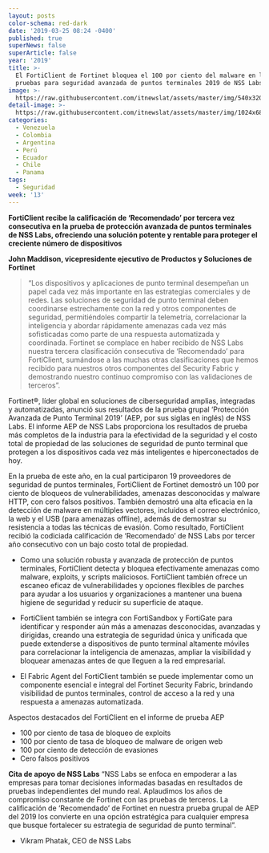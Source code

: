 ```yaml
---
layout: posts
color-schema: red-dark
date: '2019-03-25 08:24 -0400'
published: true
superNews: false
superArticle: false
year: '2019'
title: >-
  El FortiClient de Fortinet bloquea el 100 por ciento del malware en las
  pruebas para seguridad avanzada de puntos terminales 2019 de NSS Labs 
image: >-
  https://raw.githubusercontent.com/itnewslat/assets/master/img/540x320/Fortinet-Seguridad-p.jpg
detail-image: >-
  https://raw.githubusercontent.com/itnewslat/assets/master/img/1024x680/Fortinet-Seguridad-g.jpg
categories:
  - Venezuela
  - Colombia
  - Argentina
  - Perú
  - Ecuador
  - Chile
  - Panama
tags:
  - Seguridad
week: '13'
---
```

**FortiClient recibe la calificación de ‘Recomendado’ por tercera vez consecutiva en la prueba de protección avanzada de puntos terminales de NSS Labs, ofreciendo una solución potente y rentable para proteger el creciente número de dispositivos**

**John Maddison, vicepresidente ejecutivo de Productos y Soluciones de Fortinet**
> “Los dispositivos y aplicaciones de punto terminal desempeñan un papel cada vez más importante en las estrategias comerciales y de redes. Las soluciones de seguridad de punto terminal deben coordinarse estrechamente con la red y otros componentes de seguridad, permitiéndoles compartir la telemetría, correlacionar la inteligencia y abordar rápidamente amenazas cada vez más sofisticadas como parte de una respuesta automatizada y coordinada. Fortinet se complace en haber recibido de NSS Labs nuestra tercera clasificación consecutiva de ‘Recomendado’ para FortiClient, sumándose a las muchas otras clasificaciones que hemos recibido para nuestros otros componentes del Security Fabric y demostrando nuestro continuo compromiso con las validaciones de terceros”. 

Fortinet®, líder global en soluciones de ciberseguridad amplias, integradas y automatizadas, anunció sus resultados de la prueba grupal ‘Protección Avanzada de Punto Terminal 2019’ (AEP, por sus siglas en inglés) de NSS Labs. El informe AEP de NSS Labs proporciona los resultados de prueba más completos de la industria para la efectividad de la seguridad y el costo total de propiedad de las soluciones de seguridad de punto terminal que protegen a los dispositivos cada vez más inteligentes e hiperconectados de hoy. 

En la prueba de este año, en la cual participaron 19 proveedores de seguridad de puntos terminales, FortiClient de Fortinet demostró un 100 por ciento de bloqueos de vulnerabilidades, amenazas desconocidas y malware HTTP, con cero falsos positivos. También demostró una alta eficacia en la detección de malware en múltiples vectores, incluidos el correo electrónico, la web y el USB (para amenazas offline), además de demostrar su resistencia a todas las técnicas de evasión. Como resultado, FortiClient recibió la codiciada calificación de ‘Recomendado’ de NSS Labs por tercer año consecutivo con un bajo costo total de propiedad. 

- Como una solución robusta y avanzada de protección de puntos terminales, FortiClient detecta y bloquea efectivamente amenazas como malware, exploits, y scripts maliciosos. FortiClient también ofrece un escaneo eficaz de vulnerabilidades y opciones flexibles de parches para ayudar a los usuarios y organizaciones a mantener una buena higiene de seguridad y reducir su superficie de ataque.

- FortiClient también se integra con FortiSandbox y FortiGate para identificar y responder aún más a amenazas desconocidas, avanzadas y dirigidas, creando una estrategia de seguridad única y unificada que puede extenderse a dispositivos de punto terminal altamente móviles para correlacionar la inteligencia de amenazas, ampliar la visibilidad y bloquear amenazas antes de que lleguen a la red empresarial.

- El Fabric Agent del FortiClient también se puede implementar como un componente esencial e integral del Fortinet Security Fabric, brindando visibilidad de puntos terminales, control de acceso a la red y una respuesta a amenazas automatizada.

Aspectos destacados del FortiClient en el informe de prueba AEP 

- 100 por ciento de tasa de bloqueo de exploits
- 100 por ciento de tasa de bloqueo de malware de origen web
- 100 por ciento de detección de evasiones 
- Cero falsos positivos

**Cita de apoyo de NSS Labs**
“NSS Labs se enfoca en empoderar a las empresas para tomar decisiones informadas basadas en resultados de pruebas independientes del mundo real. Aplaudimos los años de compromiso constante de Fortinet con las pruebas de terceros. La calificación de ‘Recomendado’ de Fortinet en nuestra prueba grupal de AEP del 2019 los convierte en una opción estratégica para cualquier empresa que busque fortalecer su estrategia de seguridad de punto terminal”. 
- Vikram Phatak, CEO de NSS Labs

